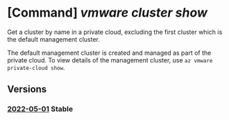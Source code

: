 # [Command] _vmware cluster show_

Get a cluster by name in a private cloud, excluding the first cluster which is the default management cluster.

The default management cluster is created and managed as part of the private cloud. To view details of the management cluster, use `az vmware private-cloud show`.

## Versions

### [2022-05-01](/Resources/mgmt-plane/L3N1YnNjcmlwdGlvbnMve30vcmVzb3VyY2Vncm91cHMve30vcHJvdmlkZXJzL21pY3Jvc29mdC5hdnMvcHJpdmF0ZWNsb3Vkcy97fS9jbHVzdGVycy97fQ==/2022-05-01.xml) **Stable**

<!-- mgmt-plane /subscriptions/{}/resourcegroups/{}/providers/microsoft.avs/privateclouds/{}/clusters/{} 2022-05-01 -->
